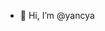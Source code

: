- 👋 Hi, I’m @yancya

<!---
yancya/yancya is a ✨ special ✨ repository because its `README.md` (this file) appears on your GitHub profile.
You can click the Preview link to take a look at your changes.
--->
